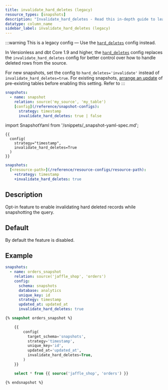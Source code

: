 ```yaml
---
title: invalidate_hard_deletes (legacy)
resource_types: [snapshots]
description: "Invalidate_hard_deletes - Read this in-depth guide to learn about configurations in dbt."
datatype: column_name
sidebar_label: invalidate_hard_deletes (legacy)
---
```


:::warning This is a legacy config &mdash; Use the [`hard_deletes`](/reference/resource-configs/hard-deletes) config instead.

In Versionless and dbt Core 1.9 and higher, the [`hard_deletes`](/reference/resource-configs/hard-deletes) config replaces the `invalidate_hard_deletes` config for better control over how to handle deleted rows from the source. 

For new snapshots, set the config to `hard_deletes='invalidate'` instead of `invalidate_hard_deletes=true`. For existing snapshots, [arrange an update](/reference/snapshot-configs#snapshot-configuration-migration) of pre-existing tables before enabling this setting. Refer to 
:::

<VersionBlock firstVersion="1.9">

<File name='snapshots/<filename>.yml'>

```yaml
snapshots:
  - name: snapshot
    relation: source('my_source', 'my_table')
    [config](/reference/snapshot-configs):
      strategy: timestamp
      invalidate_hard_deletes: true | false
```

</File>


</VersionBlock>

<VersionBlock lastVersion="1.8">

import SnapshotYaml from '/snippets/_snapshot-yaml-spec.md';

<SnapshotYaml/>

<File name='snapshots/<filename>.sql'>

```jinja2
{{
  config(
    strategy="timestamp",
    invalidate_hard_deletes=True
  )
}}

```

</File>
</VersionBlock>

<File name='dbt_project.yml'>

```yml
snapshots:
  [<resource-path>](/reference/resource-configs/resource-path):
    +strategy: timestamp
    +invalidate_hard_deletes: true

```

</File>

## Description
Opt-in feature to enable invalidating hard deleted records while snapshotting the query.


## Default
By default the feature is disabled.

## Example

<VersionBlock firstVersion="1.9">
<File name='snapshots/orders.yml'>

```yaml
snapshots:
  - name: orders_snapshot
    relation: source('jaffle_shop', 'orders')
    config:
      schema: snapshots
      database: analytics
      unique_key: id
      strategy: timestamp
      updated_at: updated_at
      invalidate_hard_deletes: true
  ```
</File>

</VersionBlock>

<VersionBlock lastVersion="1.8">
<File name='snapshots/orders.sql'>

```sql
{% snapshot orders_snapshot %}

    {{
        config(
          target_schema='snapshots',
          strategy='timestamp',
          unique_key='id',
          updated_at='updated_at',
          invalidate_hard_deletes=True,
        )
    }}

    select * from {{ source('jaffle_shop', 'orders') }}

{% endsnapshot %}
```

</File>
</VersionBlock>
